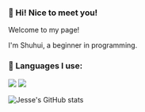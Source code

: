 ### 🥦 Hi! Nice to meet you!

Welcome to my page!

I'm Shuhui, a beginner in programming.

### 📜 Languages I use: 

![](https://img.shields.io/badge/python-3.8-blue)
![](https://img.shields.io/badge/R-4.2.2-brightgreen)


<!--
**shuhui-wang/shuhui-wang** is a ✨ _special_ ✨ repository because its `README.md` (this file) appears on your GitHub profile.

Here are some ideas to get you started:

- 🔭 I’m currently working on ...
- 🌱 I’m currently learning ...
- 👯 I’m looking to collaborate on ...
- 🤔 I’m looking for help with ...
- 💬 Ask me about ...
- 📫 How to reach me: ...
- 😄 Pronouns: ...
- ⚡ Fun fact: ...
-->
![Jesse's GitHub stats](https://github-readme-stats.vercel.app/api?username=Jesse&show_icons=true&theme=radical)
